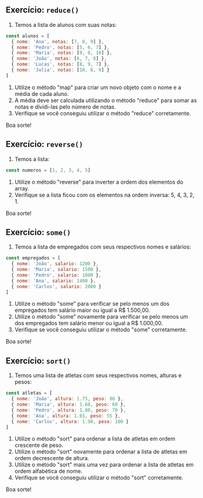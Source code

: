 <!-- # Exercicios Aula 04

## Exercício:  `push()`

1. Crie um novo array vazio.
2. Utilize o método "push" para adicionar um elemento ao final do array.
3. Utilize o método "push" novamente para adicionar outro elemento ao final do array.
4. Verifique o comprimento (length) do array para confirmar que os elementos foram adicionados corretamente.

Boa sorte!

## Exercício: `pop()`

1. Temos a lista:

```jsx
const numeros = [1, 2, 3, 4];
```

1. Utilize o método "pop" para remover o último elemento do array.
2. Verifique o comprimento (length) do array para confirmar que o elemento foi removido corretamente.
3. Utilize o método "pop" novamente para remover outro elemento do array.
4. Verifique o comprimento (length) do array novamente para confirmar que o segundo elemento foi removido corretamente.

Boa sorte!

## Exercício: `shift()`

1. Temos a lista:

```jsx
const linguagens = ['javascript', 'python', 'golang', 'java']
```

1. Utilize o método "shift" para remover o primeiro elemento do array.
2. Verifique o comprimento (length) do array para confirmar que o elemento foi removido corretamente.
3. Utilize o método "shift" novamente para remover outro elemento do array.
4. Verifique o comprimento (length) do array novamente para confirmar que o segundo elemento foi removido corretamente.

Boa sorte!

## Exercício: `at()`

1. Temos a lista:

```jsx
const produtos = ['sabao', 'detergente', 'amaciante', 'alvejante', 'sapolio'] 
```

1. Utilize o método "at" para acessar o primeiro elemento do array. Lembre-se de que o índice do primeiro elemento é 0.
2. Utilize o método "at" novamente para acessar o terceiro elemento do array.
3. Utilize o método "at" mais uma vez para acessar o último elemento do array. Lembre-se de que o índice do último elemento é o comprimento do array menos 1.
4. Verifique se você conseguiu acessar os elementos corretamente.

Boa sorte!

## Exercício: `concat()`

1. Temos essa duas listas:

```jsx
const lista1 = ['banana', 'pera', 'melancia'];
const lista2 = ['alface', 'tomate', 'rucula'];
```

1. Utilize o método "concat" para mesclar a lista1 e lista2 em um novo array.
2. Verifique o comprimento (length) do novo array para confirmar que os elementos foram mesclados corretamente.
3. Tente utilizar o método "concat" com mais algumas listas, mesclando todas em uma só.

```jsx
const lista3 = ['limao', 'laranja', 'acerola'];
const lista4 = ['pimenta', 'pimentao', 'alho']
```

Boa sorte!

## Exercício: `every()`

1. Temos essa lista de pessoas:

```jsx
var pessoas = [
	{ nome: "João", idade: 22 },
	{ nome: "Maria", idade: 17 },
	{ nome: "Pedro", idade: 18 },
	{ nome: "Ana", idade: 22 },
	{ nome: "Carlos", idade: 16 }
];
```

1. Utilize o método "every" para verificar se todos os alunos têm idade maior ou igual a 18 anos.
2. Utilize o método "every" novamente para verificar se todos os alunos têm nome com mais de 3 caracteres.
3. Utilize o método "every" mais uma vez para verificar se todos os alunos têm idade e nome definidos.
4. Verifique se você conseguiu utilizar o método "every" corretamente.

Boa sorte!

## Exercício: `filter()`

1. Temos a lista de alunos:

```jsx
const alunos = [
  { nome: 'Ana', idade: 20 },
  { nome: 'Pedro', idade: 18 },
  { nome: 'Maria', idade: 22 },
  { nome: 'João', idade: 17 },
  { nome: 'Lucas', idade: 19 },
  { nome: 'Julia', idade: 21 }
]

```

1. Utilize o método "filter" para criar um novo array com os alunos que têm idade maior ou igual a 18 anos.
2. Utilize o método "filter" novamente para criar um novo array com os alunos que têm idade menor que 20 anos.
3. Utilize o método "filter" mais uma vez para criar um novo array com os alunos cujo nome começa com a letra "J".
4. Verifique se você conseguiu utilizar o método "filter" corretamente.

Boa sorte! -->

<!-- ## Exercício: `find()`

1. Temos a lista de lugares:

```jsx
const lugares = [
  { nome: 'Sala de Reuniões', capacidade: 8 },
  { nome: 'Auditório', capacidade: 50 },
  { nome: 'Sala de Treinamento', capacidade: 20 },
  { nome: 'Sala de Conferências', capacidade: 30 },
  { nome: 'Sala de Estudos', capacidade: 12 }
]

```

1. Utilize o método "find" para encontrar o primeiro lugar que tenha capacidade máxima de pelo menos 10 pessoas.
2. Utilize o método "find" novamente para encontrar o primeiro lugar que tenha capacidade máxima de pelo menos 25 pessoas.
3. Utilize o método "find" mais uma vez para encontrar o primeiro lugar que tenha capacidade máxima de pelo menos 40 pessoas.
4. Verifique se você conseguiu utilizar o método "find" corretamente. -->

<!-- Boa sorte! -->

<!-- ## Exercício: `forEach()`

1. Temos uma lista de sabores de pizza e seus valores:

```jsx
const pizzas = [
  { sabor: 'Mussarela', valor: 20 },
  { sabor: 'Calabresa', valor: 25 },
  { sabor: 'Marguerita', valor: 28 },
  { sabor: 'Frango com Catupiry', valor: 32 },
  { sabor: 'Portuguesa', valor: 30 }
]

```

1. Utilize o método "forEach" para percorrer a lista de pizzas e imprimir no console o nome do sabor da pizza e seu valor.
2. Verifique se você conseguiu utilizar o método "forEach" corretamente.

Boa sorte! -->

<!-- ## Exercício: `map()`

1. Temos uma lista de pessoas com seus respectivos nomes, alturas e pesos:

```jsx
const pessoas = [
  { nome: 'João', altura: 1.75, peso: 80 },
  { nome: 'Maria', altura: 1.68, peso: 60 },
  { nome: 'Pedro', altura: 1.80, peso: 70 },
  { nome: 'Ana', altura: 1.65, peso: 55 },
  { nome: 'Carlos', altura: 1.90, peso: 100 }
]

```

1. Utilize o método "map" para criar um novo array de objetos que contenha somente o nome e o IMC (índice de massa corporal) de cada pessoa, sendo que o IMC é calculado pela fórmula `peso / altura²`.
2. Verifique se você conseguiu utilizar o método "map" corretamente.

Boa sorte! -->

## Exercício: `reduce()`

1. Temos a lista de alunos com suas notas:

```jsx
const alunos = [
  { nome: 'Ana', notas: [7, 8, 9] },
  { nome: 'Pedro', notas: [5, 6, 7] },
  { nome: 'Maria', notas: [9, 8, 10] },
  { nome: 'João', notas: [6, 7, 8] },
  { nome: 'Lucas', notas: [8, 9, 7] },
  { nome: 'Julia', notas: [10, 8, 9] }
]
```

1. Utilize o método "map" para criar um novo objeto com o nome e a média de cada aluno.
2. A média deve ser calculada utilizando o método "reduce" para somar as notas e dividi-las pelo número de notas.
3. Verifique se você conseguiu utilizar o método "reduce" corretamente.

Boa sorte!

## Exercício: `reverse()`

1. Temos a lista:

```jsx
const numeros = [1, 2, 3, 4, 5]

```

1. Utilize o método "reverse" para inverter a ordem dos elementos do array.
2. Verifique se a lista ficou com os elementos na ordem inversa: 5, 4, 3, 2, 1.

Boa sorte!

## Exercício: `some()`

1. Temos a lista de empregados com seus respectivos nomes e salários:

```jsx
const empregados = [
  { nome: 'João', salario: 1200 },
  { nome: 'Maria', salario: 1500 },
  { nome: 'Pedro', salario: 1800 },
  { nome: 'Ana', salario: 1400 },
  { nome: 'Carlos', salario: 2000 }
]

```

1. Utilize o método "some" para verificar se pelo menos um dos empregados tem salário maior ou igual a R$ 1.500,00.
2. Utilize o método "some" novamente para verificar se pelo menos um dos empregados tem salário menor ou igual a R$ 1.000,00.
3. Verifique se você conseguiu utilizar o método "some" corretamente.

Boa sorte!

## Exercício: `sort()`

1. Temos uma lista de atletas com seus respectivos nomes, alturas e pesos:

```jsx
const atletas = [
  { nome: 'João', altura: 1.75, peso: 80 },
  { nome: 'Maria', altura: 1.68, peso: 60 },
  { nome: 'Pedro', altura: 1.80, peso: 70 },
  { nome: 'Ana', altura: 1.65, peso: 55 },
  { nome: 'Carlos', altura: 1.90, peso: 100 }
]

```

1. Utilize o método "sort" para ordenar a lista de atletas em ordem crescente de peso.
2. Utilize o método "sort" novamente para ordenar a lista de atletas em ordem decrescente de altura.
3. Utilize o método "sort" mais uma vez para ordenar a lista de atletas em ordem alfabética de nome.
4. Verifique se você conseguiu utilizar o método "sort" corretamente.

Boa sorte!
